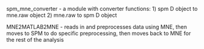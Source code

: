 spm_mne_converter  - a module with converter functions: 1) spm D object to mne.raw object 2) mne.raw to spm D object


MNE2MATLAB2MNE - reads in and preprocesses data using MNE, then moves to SPM to do specific preprocessing, then moves back to MNE for the rest of the analysis
